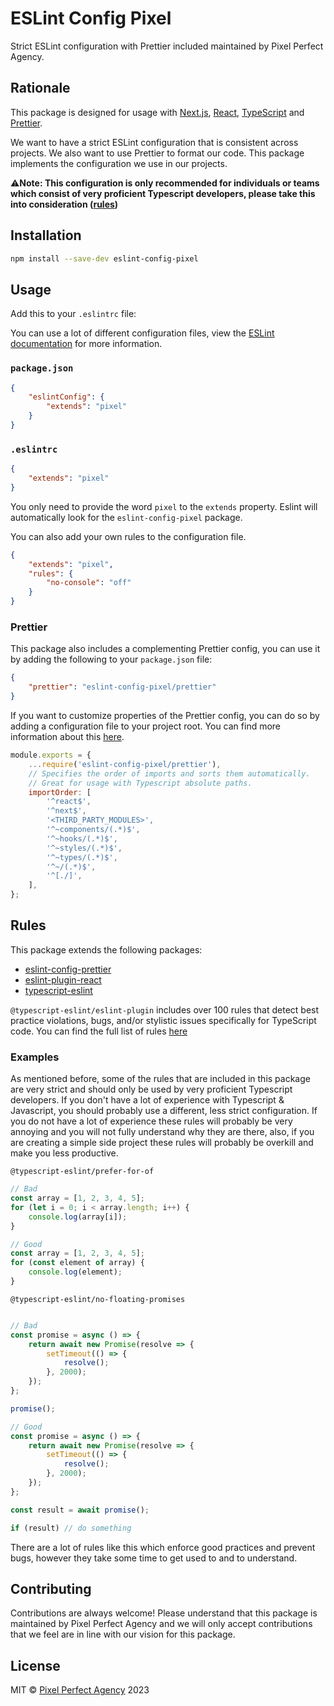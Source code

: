 # ESLint Config Pixel

Strict ESLint configuration with Prettier included maintained by Pixel Perfect Agency.

## Rationale

This package is designed for usage with [Next.js](https://nextjs.org/), [React](https://reactjs.org/), [TypeScript](https://www.typescriptlang.org/) and [Prettier](https://prettier.io/).

We want to have a strict ESLint configuration that is consistent across projects. We also want to use Prettier to format our code. This package implements the configuration we use in our projects.

⚠️**Note: This configuration is only recommended for individuals or teams which consist of very proficient Typescript developers, please take this into consideration ([rules](#rules))**

## Installation

```bash
npm install --save-dev eslint-config-pixel
```

## Usage

Add this to your `.eslintrc` file:

You can use a lot of different configuration files, view the [ESLint documentation](https://eslint.org/docs/latest/use/configure/configuration-files#configuration-file-formats) for more information.

### `package.json`

```json
{
    "eslintConfig": {
        "extends": "pixel"
    }
}
```

### `.eslintrc`

```json
{
    "extends": "pixel"
}
```

You only need to provide the word `pixel` to the `extends` property. Eslint will automatically look for the `eslint-config-pixel` package.

You can also add your own rules to the configuration file.

```json
{
    "extends": "pixel",
    "rules": {
        "no-console": "off"
    }
}
```

### Prettier

This package also includes a complementing Prettier config, you can use it by adding the following to your `package.json` file:

```json
{
    "prettier": "eslint-config-pixel/prettier"
}
```

If you want to customize properties of the Prettier config, you can do so by adding a configuration file to your project root. You can find more information about this [here](https://prettier.io/docs/en/configuration.html).

```js
module.exports = {
    ...require('eslint-config-pixel/prettier'),
    // Specifies the order of imports and sorts them automatically.
    // Great for usage with Typescript absolute paths.
    importOrder: [
        '^react$',
        '^next$',
        '<THIRD_PARTY_MODULES>',
        '^~components/(.*)$',
        '^~hooks/(.*)$',
        '^~styles/(.*)$',
        '^~types/(.*)$',
        '^~/(.*)$',
        '^[./]',
    ],
};
```

## Rules

This package extends the following packages:

-   [eslint-config-prettier](https://github.com/prettier/eslint-config-prettier)
-   [eslint-plugin-react](https://github.com/jsx-eslint/eslint-plugin-react)
-   [typescript-eslint](https://typescript-eslint.io/getting-started/)

`@typescript-eslint/eslint-plugin` includes over 100 rules that detect best practice violations, bugs, and/or stylistic issues specifically for TypeScript code. You can find the full list of rules [here](https://typescript-eslint.io/rules/)

### Examples

As mentioned before, some of the rules that are included in this package are very strict and should only be used by very proficient Typescript developers. If you don't have a lot of experience with Typescript & Javascript, you should probably use a different, less strict configuration. If you do not have a lot of experience these rules will probably be very annoying and you will not fully understand why they are there, also, if you are creating a simple side project these rules will probably be overkill and make you less productive.

`@typescript-eslint/prefer-for-of`

```typescript
// Bad
const array = [1, 2, 3, 4, 5];
for (let i = 0; i < array.length; i++) {
    console.log(array[i]);
}

// Good
const array = [1, 2, 3, 4, 5];
for (const element of array) {
    console.log(element);
}
```

`@typescript-eslint/no-floating-promises`

```typescript

// Bad
const promise = async () => {
    return await new Promise(resolve => {
        setTimeout(() => {
            resolve();
        }, 2000);
    });
};

promise();

// Good
const promise = async () => {
    return await new Promise(resolve => {
        setTimeout(() => {
            resolve();
        }, 2000);
    });
};

const result = await promise();

if (result) // do something
```

There are a lot of rules like this which enforce good practices and prevent bugs, however they take some time to get used to and to understand.

## Contributing

Contributions are always welcome! Please understand that this package is maintained by Pixel Perfect Agency and we will only accept contributions that we feel are in line with our vision for this package.

## License

MIT © [Pixel Perfect Agency](./LICENSE) 2023
